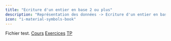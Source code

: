 ```yaml
---
title: "Ecriture d'un entier en base 2 ou plus"
description: "Représentation des données -> Ecriture d'un entier en base 2 ou plus"
icon: "i-material-symbols-book"
---
```


Fichier test.
[Cours](./cours)
[Exercices](./exercices)
[TP](./tp)